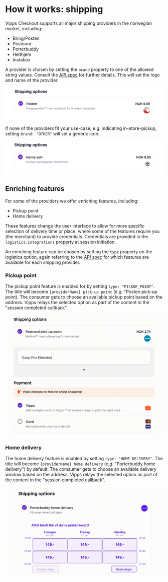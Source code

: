 <!-- START_METADATA
---
title: How it works: shipping
sidebar_position: 11
---
END_METADATA -->

# How it works: shipping
Vipps Checkout supports all major shipping providers in the norwegian market, including:
- Bring/Posten
- Postnord
- Porterbuddy
- Helthjem
- Instabox

A provider is chosen by setting the `brand` property to one of the allowed string values. Consult the [API spec](https://vippsas.github.io/vipps-developer-docs/api/checkout#tag/Session/paths/~1session/post) for further details. This will set the logo and name of the provider.

![Shipping provider logo example](resources/shipping_logo-example.png)

If none of the providers fit your use-case, e.g. indicating in-store-pickup, setting `brand: "OTHER"` will set a generic icon.

![Shipping provicer default logo](resources/shipping_logo-default.png)

## Enriching features
For some of the providers we offer enriching features, including:
- Pickup point
- Home delivery

These features change the user interface to allow for more specific selection of delivery time or place, where some of the features require you (the merchant) to provide credentials. Credentials are provided in the `logistics.integrations` property at session initiation.

An enriching feature can be chosen by setting the `type` property on the logistics option, again referring to the [API spec](https://vippsas.github.io/vipps-developer-docs/api/checkout#tag/Session/paths/~1session/post) for which features are available for each shipping provider.

### Pickup point

The pickup point feature is enabled for by setting `type: "PICKUP_POINT"`. The title will become `{providerName} pick-up point` (e.g. "Posten pick-up point). The consumer gets to choose an available pickup point based on the address. Vipps relays the selected option as part of the content in the "session completed callback".

![Pickup point animation](resources/shipping_pickup-point.gif)

### Home delivery

The home delivery feature is enabled by setting `type: "HOME_DELIVERY"`. The title will become `{providerName} home delivery` (e.g. "Porterbuddy home delivery") by default. The comsumer gets to choose an available delivery window based on the address. Vipps relays the selected option as part of the content in the "session completed callback".

![Home delivery animation](resources/shipping_home-delivery.gif)
